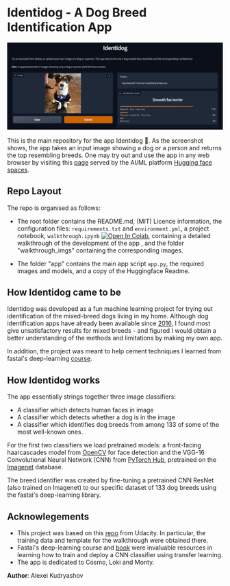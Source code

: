 # Identidog - A Dog Breed Identification App

![app_screenshot](walkthrough_imgs/app_screenshot.jpg)

This is the main repository for the app Identidog 🐶. As the screenshot shows, the app takes an input image showing a dog or a person and returns the top resembling breeds. One may try out and use the app in any web browser by visiting this [page](https://huggingface.co/spaces/alexeikud/identidog) served by the AI/ML platform [Hugging face spaces](https://huggingface.co/).

## Repo Layout
The repo is organised as follows:

- The root folder contains the README.md, (MIT) Licence information, the configuration files: ``requirements.txt`` and ``environment.yml``, a project notebook, ``walkthrough.ipynb`` [![Open In Colab](https://colab.research.google.com/assets/colab-badge.svg)](https://colab.research.google.com/github/alexeikud/identidog/blob/master/walkthrough.ipynb), containing a detailed walkthrough of the development of the app , and the folder "walkthrough_imgs" containing the corresponding images.

- The folder "app" contains the main app script ``app.py``, the required images and models, and a copy of the Huggingface Readme.

## How Identidog came to be
Identidog was developed as a fun machine learning project for trying out identification of the mixed-breed dogs living in my home. Although dog identification apps have already been available since [2016](https://news.microsoft.com/features/fetch-new-microsoft-garage-app-uses-artificial-intelligence-to-name-that-breed/), I found most give unsatisfactory results for mixed breeds - and figured I would obtain a better understanding of the methods and limitations by making my own app.

In addition, the project was meant to help cement techniques I learned from fastai's deep-learning [course](https://course.fast.ai/).

## How Identidog works
The app essentially strings together three image classifiers:

- A classifier which detects human faces in image
- A classifier which detects whether a dog is in the image
- A classifier which identifies dog breeds from among 133 of some of the most well-known ones.

For the first two classifiers we load pretrained models: a front-facing haarcascades model from [OpenCV](https://github.com/opencv/opencv[) for face detection and the VGG-16 Convolutional Neural Network (CNN) from [PyTorch Hub](https://pytorch.org/hub/), pretrained on the [Imagenet](https://www.image-net.org/) database.

The breed identifier was created by fine-tuning a pretrained CNN ResNet (also trained on Imagenet) to our specific dataset of 133 dog breeds using the fastai's deep-learning library.

## Acknowlegements
- This project was based on this [repo](https://github.com/udacity/deep-learning-v2-pytorch/tree/master/project-dog-classification) from Udacity. In particular, the training data and template for the walkthrough were obtained there.
- Fastai's deep-learning course and [book](https://github.com/fastai/fastbook) were invaluable resources in learning how to train and deploy a CNN classifier using transfer learning.
- The app is dedicated to Cosmo, Loki and Monty.

**Author**: Alexei Kudryashov
